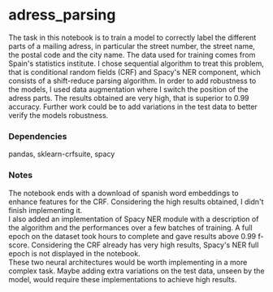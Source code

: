 # adress_parsing

The task in this notebook is to train a model to correctly label the different parts of a mailing adress, in particular the street number, the street name, the postal code and the city name. The data used for training comes from Spain's statistics institute. I chose sequential algorithm to treat this problem, that is conditional random fields (CRF) and Spacy's NER component, which consists of a shift-reduce parsing algorithm. In order to add robustness to the models, I used data augmentation where I switch the position of the adress parts. The results obtained are very high, that is superior to 0.99 accuracy. Further work could be to add variations in the test data to better verify the models robustness.  

### Dependencies

pandas, sklearn-crfsuite, spacy

### Notes

The notebook ends with a download of spanish word embeddings to enhance features for the CRF. Considering the high results obtained, I didn't finish implementing it.  
I also added an implementation of Spacy NER module with a description of the algorithm and the performances over a few batches of training. A full epoch on the dataset took hours to complete and gave results above 0.99 f-score. Considering the CRF already has very high results, Spacy's NER full epoch is not displayed in the notebook.  
These two neural architectures would be worth implementing in a more complex task. Maybe adding extra variations on the test data, unseen by the model, would require these implementations to achieve high results. 
